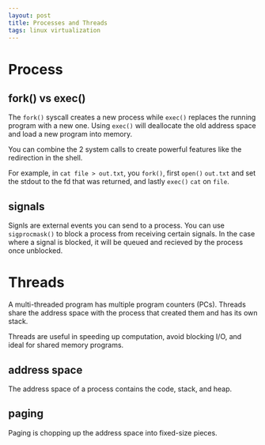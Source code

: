 ```yaml
---
layout: post
title: Processes and Threads
tags: linux virtualization
---
```


# Process

## fork() vs exec()

The `fork()` syscall creates a new process while `exec()` replaces the running program with a new one. Using `exec()` will deallocate the old address space and load a new program into memory.

You can combine the 2 system calls to create powerful features like the redirection in the shell.

For example, in `cat file > out.txt`, you `fork()`, first `open()` `out.txt` and set the stdout to the fd that was returned, and lastly `exec()` `cat` on `file`.

## signals

Signls are external events you can send to a process. You can use `sigprocmask()` to block a process from receiving certain signals. In the case where a signal is blocked, it will be queued and recieved by the process once unblocked.

# Threads

A multi-threaded program has multiple program counters (PCs). Threads share the address space with the process that created them and has its own stack.

Threads are useful in speeding up computation, avoid blocking I/O, and ideal for shared memory programs.

## address space

The address space of a process contains the code, stack, and heap.

## paging

Paging is chopping up the address space into fixed-size pieces.
